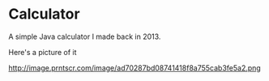 # Calculator
A simple Java calculator I made back in 2013.

Here's a picture of it 

http://image.prntscr.com/image/ad70287bd08741418f8a755cab3fe5a2.png
